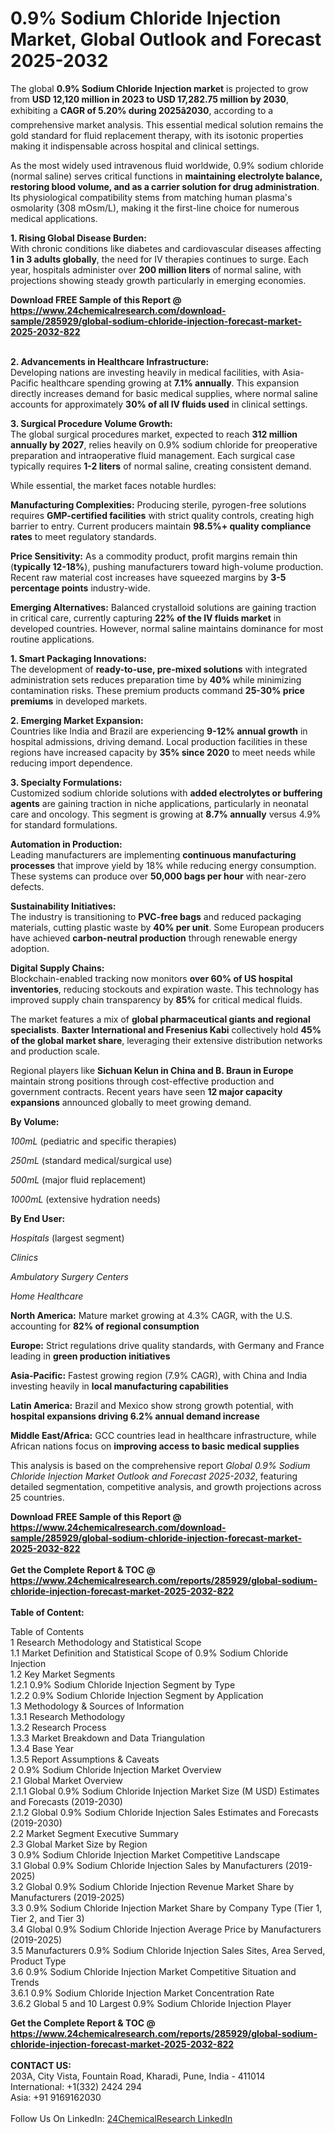 <h1>0.9% Sodium Chloride Injection Market, Global Outlook and Forecast 2025-2032</h1><p>The global <strong>0.9% Sodium Chloride Injection market</strong> is projected to grow from <strong>USD 12,120 million in 2023 to USD 17,282.75 million by 2030</strong>, exhibiting a <strong>CAGR of 5.20% during 2025â2030</strong>, according to a comprehensive market analysis. This essential medical solution remains the gold standard for fluid replacement therapy, with its isotonic properties making it indispensable across hospital and clinical settings.</p><p>As the most widely used intravenous fluid worldwide, 0.9% sodium chloride (normal saline) serves critical functions in <strong>maintaining electrolyte balance, restoring blood volume, and as a carrier solution for drug administration</strong>. Its physiological compatibility stems from matching human plasma's osmolarity (308 mOsm/L), making it the first-line choice for numerous medical applications.</p><p><strong>1. Rising Global Disease Burden:</strong><br>
With chronic conditions like diabetes and cardiovascular diseases affecting <strong>1 in 3 adults globally</strong>, the need for IV therapies continues to surge. Each year, hospitals administer over <strong>200 million liters</strong> of normal saline, with projections showing steady growth particularly in emerging economies.</p><div><b>Download FREE Sample of this Report @ 
            <a href="https://www.24chemicalresearch.com/download-sample/285929/global-sodium-chloride-injection-forecast-market-2025-2032-822">
            https://www.24chemicalresearch.com/download-sample/285929/global-sodium-chloride-injection-forecast-market-2025-2032-822</a></b></div><br><p><strong>2. Advancements in Healthcare Infrastructure:</strong><br>
Developing nations are investing heavily in medical facilities, with Asia-Pacific healthcare spending growing at <strong>7.1% annually</strong>. This expansion directly increases demand for basic medical supplies, where normal saline accounts for approximately <strong>30% of all IV fluids used</strong> in clinical settings.</p><p><strong>3. Surgical Procedure Volume Growth:</strong><br>
The global surgical procedures market, expected to reach <strong>312 million annually by 2027</strong>, relies heavily on 0.9% sodium chloride for preoperative preparation and intraoperative fluid management. Each surgical case typically requires <strong>1-2 liters</strong> of normal saline, creating consistent demand.</p><p>While essential, the market faces notable hurdles:</p><p><strong>Manufacturing Complexities:</strong> Producing sterile, pyrogen-free solutions requires <strong>GMP-certified facilities</strong> with strict quality controls, creating high barrier to entry. Current producers maintain <strong>98.5%+ quality compliance rates</strong> to meet regulatory standards.</p><p><strong>Price Sensitivity:</strong> As a commodity product, profit margins remain thin (<strong>typically 12-18%</strong>), pushing manufacturers toward high-volume production. Recent raw material cost increases have squeezed margins by <strong>3-5 percentage points</strong> industry-wide.</p><p><strong>Emerging Alternatives:</strong> Balanced crystalloid solutions are gaining traction in critical care, currently capturing <strong>22% of the IV fluids market</strong> in developed countries. However, normal saline maintains dominance for most routine applications.</p><p><strong>1. Smart Packaging Innovations:</strong><br>
The development of <strong>ready-to-use, pre-mixed solutions</strong> with integrated administration sets reduces preparation time by <strong>40%</strong> while minimizing contamination risks. These premium products command <strong>25-30% price premiums</strong> in developed markets.</p><p><strong>2. Emerging Market Expansion:</strong><br>
Countries like India and Brazil are experiencing <strong>9-12% annual growth</strong> in hospital admissions, driving demand. Local production facilities in these regions have increased capacity by <strong>35% since 2020</strong> to meet needs while reducing import dependence.</p><p><strong>3. Specialty Formulations:</strong><br>
Customized sodium chloride solutions with <strong>added electrolytes or buffering agents</strong> are gaining traction in niche applications, particularly in neonatal care and oncology. This segment is growing at <strong>8.7% annually</strong> versus 4.9% for standard formulations.</p><p><strong>Automation in Production:</strong><br>
	Leading manufacturers are implementing <strong>continuous manufacturing processes</strong> that improve yield by 18% while reducing energy consumption. These systems can produce over <strong>50,000 bags per hour</strong> with near-zero defects.</p><p><strong>Sustainability Initiatives:</strong><br>
	The industry is transitioning to <strong>PVC-free bags</strong> and reduced packaging materials, cutting plastic waste by <strong>40% per unit</strong>. Some European producers have achieved <strong>carbon-neutral production</strong> through renewable energy adoption.</p><p><strong>Digital Supply Chains:</strong><br>
	Blockchain-enabled tracking now monitors <strong>over 60% of US hospital inventories</strong>, reducing stockouts and expiration waste. This technology has improved supply chain transparency by <strong>85%</strong> for critical medical fluids.</p><p>The market features a mix of <strong>global pharmaceutical giants and regional specialists</strong>. <strong>Baxter International and Fresenius Kabi</strong> collectively hold <strong>45% of the global market share</strong>, leveraging their extensive distribution networks and production scale.</p><p>Regional players like <strong>Sichuan Kelun in China and B. Braun in Europe</strong> maintain strong positions through cost-effective production and government contracts. Recent years have seen <strong>12 major capacity expansions</strong> announced globally to meet growing demand.</p><p><strong>By Volume:</strong></p><p><em>100mL</em> (pediatric and specific therapies)</p><p><em>250mL</em> (standard medical/surgical use)</p><p><em>500mL</em> (major fluid replacement)</p><p><em>1000mL</em> (extensive hydration needs)</p><p><strong>By End User:</strong></p><p><em>Hospitals</em> (largest segment)</p><p><em>Clinics</em></p><p><em>Ambulatory Surgery Centers</em></p><p><em>Home Healthcare</em></p><p><strong>North America:</strong> Mature market growing at 4.3% CAGR, with the U.S. accounting for <strong>82% of regional consumption</strong></p><p><strong>Europe:</strong> Strict regulations drive quality standards, with Germany and France leading in <strong>green production initiatives</strong></p><p><strong>Asia-Pacific:</strong> Fastest growing region (7.9% CAGR), with China and India investing heavily in <strong>local manufacturing capabilities</strong></p><p><strong>Latin America:</strong> Brazil and Mexico show strong growth potential, with <strong>hospital expansions driving 6.2% annual demand increase</strong></p><p><strong>Middle East/Africa:</strong> GCC countries lead in healthcare infrastructure, while African nations focus on <strong>improving access to basic medical supplies</strong></p><p>This analysis is based on the comprehensive report <em>Global 0.9% Sodium Chloride Injection Market Outlook and Forecast 2025-2032</em>, featuring detailed segmentation, competitive analysis, and growth projections across 25 countries.</p><div><b>Download FREE Sample of this Report @ 
            <a href="https://www.24chemicalresearch.com/download-sample/285929/global-sodium-chloride-injection-forecast-market-2025-2032-822">
            https://www.24chemicalresearch.com/download-sample/285929/global-sodium-chloride-injection-forecast-market-2025-2032-822</a></b></div><br><div><b>Get the Complete Report & TOC @ 
            <a href="https://www.24chemicalresearch.com/reports/285929/global-sodium-chloride-injection-forecast-market-2025-2032-822">
            https://www.24chemicalresearch.com/reports/285929/global-sodium-chloride-injection-forecast-market-2025-2032-822</a></b></div><br>
            <b>Table of Content:</b><p>Table of Contents<br />
1 Research Methodology and Statistical Scope<br />
1.1 Market Definition and Statistical Scope of 0.9% Sodium Chloride Injection<br />
1.2 Key Market Segments<br />
1.2.1 0.9% Sodium Chloride Injection Segment by Type<br />
1.2.2 0.9% Sodium Chloride Injection Segment by Application<br />
1.3 Methodology & Sources of Information<br />
1.3.1 Research Methodology<br />
1.3.2 Research Process<br />
1.3.3 Market Breakdown and Data Triangulation<br />
1.3.4 Base Year<br />
1.3.5 Report Assumptions & Caveats<br />
2 0.9% Sodium Chloride Injection Market Overview<br />
2.1 Global Market Overview<br />
2.1.1 Global 0.9% Sodium Chloride Injection Market Size (M USD) Estimates and Forecasts (2019-2030)<br />
2.1.2 Global 0.9% Sodium Chloride Injection Sales Estimates and Forecasts (2019-2030)<br />
2.2 Market Segment Executive Summary<br />
2.3 Global Market Size by Region<br />
3 0.9% Sodium Chloride Injection Market Competitive Landscape<br />
3.1 Global 0.9% Sodium Chloride Injection Sales by Manufacturers (2019-2025)<br />
3.2 Global 0.9% Sodium Chloride Injection Revenue Market Share by Manufacturers (2019-2025)<br />
3.3 0.9% Sodium Chloride Injection Market Share by Company Type (Tier 1, Tier 2, and Tier 3)<br />
3.4 Global 0.9% Sodium Chloride Injection Average Price by Manufacturers (2019-2025)<br />
3.5 Manufacturers 0.9% Sodium Chloride Injection Sales Sites, Area Served, Product Type<br />
3.6 0.9% Sodium Chloride Injection Market Competitive Situation and Trends<br />
3.6.1 0.9% Sodium Chloride Injection Market Concentration Rate<br />
3.6.2 Global 5 and 10 Largest 0.9% Sodium Chloride Injection Player</p><div><b>Get the Complete Report & TOC @ 
            <a href="https://www.24chemicalresearch.com/reports/285929/global-sodium-chloride-injection-forecast-market-2025-2032-822">
            https://www.24chemicalresearch.com/reports/285929/global-sodium-chloride-injection-forecast-market-2025-2032-822</a></b></div><br><b>CONTACT US:</b><br>
            203A, City Vista, Fountain Road, Kharadi, Pune, India - 411014<br>
            International: +1(332) 2424 294<br>
            Asia: +91 9169162030 <br><br>
            Follow Us On LinkedIn: <a href="https://www.linkedin.com/company/24chemicalresearch/">24ChemicalResearch LinkedIn</a>
